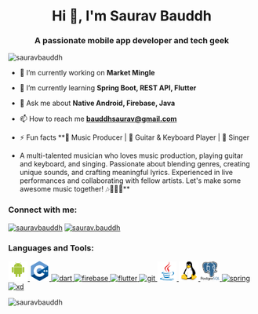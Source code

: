 <h1 align="center">Hi 👋, I'm Saurav Bauddh</h1>
<h3 align="center">A passionate mobile app developer and tech geek</h3>

<p align="left"> <img src="https://komarev.com/ghpvc/?username=sauravbauddh&label=Profile%20views&color=0e75b6&style=flat" alt="sauravbauddh" /> </p>

- 🔭 I’m currently working on **Market Mingle**

- 🌱 I’m currently learning **Spring Boot, REST API, Flutter**

- 💬 Ask me about **Native Android, Firebase, Java**

- 📫 How to reach me **bauddhsaurav@gmail.com**

- ⚡ Fun facts **🎵 Music Producer | 🎸 Guitar & Keyboard Player | 🎤 Singer
- A multi-talented musician who loves music production, playing guitar and keyboard, and singing. Passionate about blending genres, creating unique sounds, and crafting meaningful lyrics. Experienced in live performances and collaborating with fellow artists. Let's make some awesome music together! 🎶🎹🎸🎤**

<h3 align="left">Connect with me:</h3>
<p align="left">
<a href="https://linkedin.com/in/sauravbauddh" target="blank"><img align="center" src="https://raw.githubusercontent.com/rahuldkjain/github-profile-readme-generator/master/src/images/icons/Social/linked-in-alt.svg" alt="sauravbauddh" height="30" width="40" /></a>
<a href="https://instagram.com/saurav.bauddh" target="blank"><img align="center" src="https://raw.githubusercontent.com/rahuldkjain/github-profile-readme-generator/master/src/images/icons/Social/instagram.svg" alt="saurav.bauddh" height="30" width="40" /></a>
</p>

<h3 align="left">Languages and Tools:</h3>
<p align="left"> <a href="https://developer.android.com" target="_blank" rel="noreferrer"> <img src="https://raw.githubusercontent.com/devicons/devicon/master/icons/android/android-original-wordmark.svg" alt="android" width="40" height="40"/> </a> <a href="https://www.w3schools.com/cpp/" target="_blank" rel="noreferrer"> <img src="https://raw.githubusercontent.com/devicons/devicon/master/icons/cplusplus/cplusplus-original.svg" alt="cplusplus" width="40" height="40"/> </a> <a href="https://dart.dev" target="_blank" rel="noreferrer"> <img src="https://www.vectorlogo.zone/logos/dartlang/dartlang-icon.svg" alt="dart" width="40" height="40"/> </a> <a href="https://firebase.google.com/" target="_blank" rel="noreferrer"> <img src="https://www.vectorlogo.zone/logos/firebase/firebase-icon.svg" alt="firebase" width="40" height="40"/> </a> <a href="https://flutter.dev" target="_blank" rel="noreferrer"> <img src="https://www.vectorlogo.zone/logos/flutterio/flutterio-icon.svg" alt="flutter" width="40" height="40"/> </a> <a href="https://git-scm.com/" target="_blank" rel="noreferrer"> <img src="https://www.vectorlogo.zone/logos/git-scm/git-scm-icon.svg" alt="git" width="40" height="40"/> </a> <a href="https://www.java.com" target="_blank" rel="noreferrer"> <img src="https://raw.githubusercontent.com/devicons/devicon/master/icons/java/java-original.svg" alt="java" width="40" height="40"/> </a> <a href="https://www.linux.org/" target="_blank" rel="noreferrer"> <img src="https://raw.githubusercontent.com/devicons/devicon/master/icons/linux/linux-original.svg" alt="linux" width="40" height="40"/> </a> <a href="https://www.postgresql.org" target="_blank" rel="noreferrer"> <img src="https://raw.githubusercontent.com/devicons/devicon/master/icons/postgresql/postgresql-original-wordmark.svg" alt="postgresql" width="40" height="40"/> </a> <a href="https://spring.io/" target="_blank" rel="noreferrer"> <img src="https://www.vectorlogo.zone/logos/springio/springio-icon.svg" alt="spring" width="40" height="40"/> </a> <a href="https://www.adobe.com/products/xd.html" target="_blank" rel="noreferrer"> <img src="https://cdn.worldvectorlogo.com/logos/adobe-xd.svg" alt="xd" width="40" height="40"/> </a> </p>

<p><img align="center" src="https://github-readme-stats.vercel.app/api/top-langs?username=sauravbauddh&show_icons=true&locale=en&layout=compact" alt="sauravbauddh" /></p>
